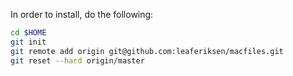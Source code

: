 In order to install, do the following:

```bash
cd $HOME
git init
git remote add origin git@github.com:leaferiksen/macfiles.git
git reset --hard origin/master
```

